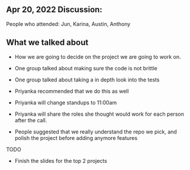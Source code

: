 Apr 20, 2022 Discussion:
------------------------

People who attended: Jun, Karina, Austin, Anthony

What we talked about
--------------------

-   How we are going to decide on the project we are going to work on.

-   One group talked about making sure the code is not brittle

-   One group talked about taking a in depth look into the tests 

-   Priyanka recommended that we do this as well

-   Priyanka will change standups to 11:00am

-   Priyanka will share the roles she thought would work for each person after the call.

-   People suggested that we really understand the repo we pick, and polish the project before adding anymore features

TODO

-   Finish the slides for the top 2 projects
